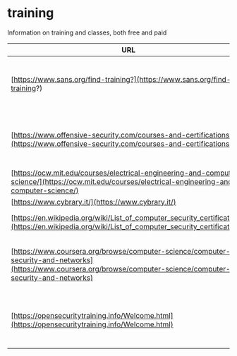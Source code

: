 # training
Information on training and classes, both free and paid

| URL | Description |
| --- | --- |
| [https://www.sans.org/find-training?](https://www.sans.org/find-training?) | Online and in-person training courses. Most courses also offer well known industry certificates for various skills. |
| [https://www.offensive-security.com/courses-and-certifications/](https://www.offensive-security.com/courses-and-certifications/) | Courses focused on real world application of skills. Classes are presented side by side with a lab for students to learn while doing. |
| [https://ocw.mit.edu/courses/electrical-engineering-and-computer-science/](https://ocw.mit.edu/courses/electrical-engineering-and-computer-science/) | MIT computer science courses available for watching online for free |
| [https://www.cybrary.it/](https://www.cybrary.it/) | Cybrary | Access high quality, exclusive cybersecurity and I.T. video learning resources. |
| [https://en.wikipedia.org/wiki/List_of_computer_security_certifications](https://en.wikipedia.org/wiki/List_of_computer_security_certifications) | A Wikipedia article on computer security certifications |
| [https://www.coursera.org/browse/computer-science/computer-security-and-networks](https://www.coursera.org/browse/computer-science/computer-security-and-networks) | Computer security and networks courses address the foundations of creating modern, secure software and hardware. |
| [https://opensecuritytraining.info/Welcome.html](https://opensecuritytraining.info/Welcome.html) | OpenSecurityTraining.info is dedicated to sharing training material for computer security classes, on any topic, that are at least one day long. |
